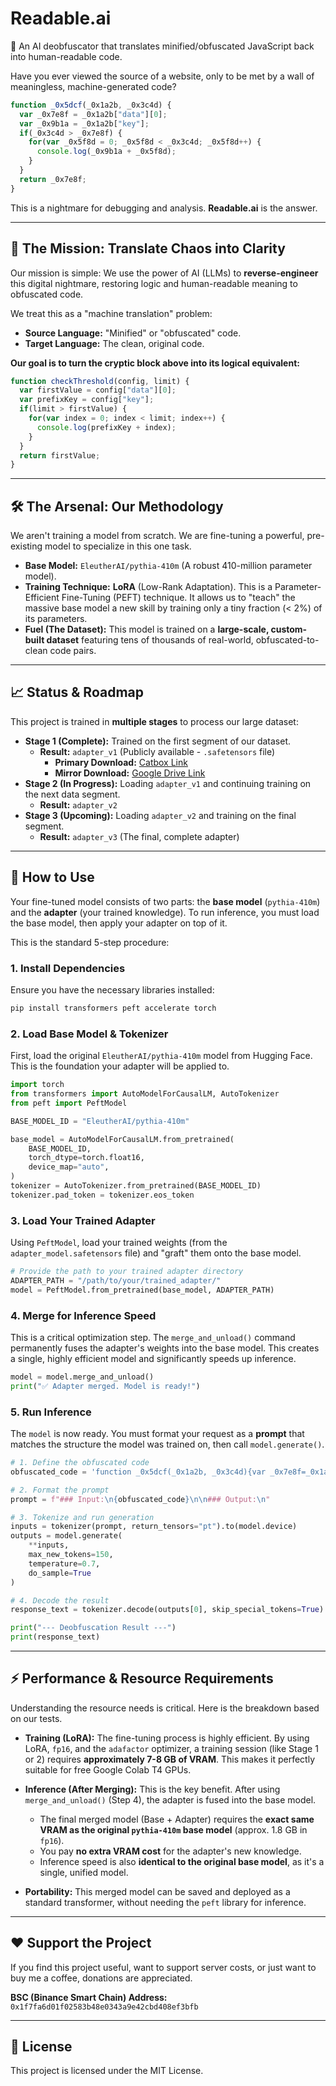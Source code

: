 # Readable.ai
🤖 An AI deobfuscator that translates minified/obfuscated JavaScript back into human-readable code.

Have you ever viewed the source of a website, only to be met by a wall of meaningless, machine-generated code?

```javascript
function _0x5dcf(_0x1a2b, _0x3c4d) {
  var _0x7e8f = _0x1a2b["data"][0];
  var _0x9b1a = _0x1a2b["key"];
  if(_0x3c4d > _0x7e8f) {
    for(var _0x5f8d = 0; _0x5f8d < _0x3c4d; _0x5f8d++) {
      console.log(_0x9b1a + _0x5f8d);
    }
  }
  return _0x7e8f;
}
```

This is a nightmare for debugging and analysis. **Readable.ai** is the answer.

-----

## 🔮 The Mission: Translate Chaos into Clarity

Our mission is simple: We use the power of AI (LLMs) to **reverse-engineer** this digital nightmare, restoring logic and human-readable meaning to obfuscated code.

We treat this as a "machine translation" problem:

  * **Source Language:** "Minified" or "obfuscated" code.
  * **Target Language:** The clean, original code.

**Our goal is to turn the cryptic block above into its logical equivalent:**

```javascript
function checkThreshold(config, limit) {
  var firstValue = config["data"][0];
  var prefixKey = config["key"];
  if(limit > firstValue) {
    for(var index = 0; index < limit; index++) {
      console.log(prefixKey + index);
    }
  }
  return firstValue;
}
```

-----

## 🛠️ The Arsenal: Our Methodology

We aren't training a model from scratch. We are fine-tuning a powerful, pre-existing model to specialize in this one task.

  * **Base Model:** `EleutherAI/pythia-410m` (A robust 410-million parameter model).
  * **Training Technique:** **LoRA** (Low-Rank Adaptation). This is a Parameter-Efficient Fine-Tuning (PEFT) technique. It allows us to "teach" the massive base model a new skill by training only a tiny fraction (\< 2%) of its parameters.
  * **Fuel (The Dataset):** This model is trained on a **large-scale, custom-built dataset** featuring tens of thousands of real-world, obfuscated-to-clean code pairs.

-----

## 📈 Status & Roadmap

This project is trained in **multiple stages** to process our large dataset:

* **Stage 1 (Complete):** Trained on the first segment of our dataset.
    * **Result:** `adapter_v1` (Publicly available - `.safetensors` file)
        * **Primary Download:** [Catbox Link](https://files.catbox.moe/j2rd4d.safetensors)
        * **Mirror Download:** [Google Drive Link](https://drive.google.com/drive/folders/1YYZYYOlHUs_YwzU3EbyGnSM15DUroXko)
* **Stage 2 (In Progress):** Loading `adapter_v1` and continuing training on the next data segment.
    * **Result:** `adapter_v2`
* **Stage 3 (Upcoming):** Loading `adapter_v2` and training on the final segment.
    * **Result:** `adapter_v3` (The final, complete adapter)

-----

## 🚀 How to Use

Your fine-tuned model consists of two parts: the **base model** (`pythia-410m`) and the **adapter** (your trained knowledge). To run inference, you must load the base model, then apply your adapter on top of it.

This is the standard 5-step procedure:

### 1\. Install Dependencies

Ensure you have the necessary libraries installed:

```bash
pip install transformers peft accelerate torch
```

### 2\. Load Base Model & Tokenizer

First, load the original `EleutherAI/pythia-410m` model from Hugging Face. This is the foundation your adapter will be applied to.

```python
import torch
from transformers import AutoModelForCausalLM, AutoTokenizer
from peft import PeftModel

BASE_MODEL_ID = "EleutherAI/pythia-410m"

base_model = AutoModelForCausalLM.from_pretrained(
    BASE_MODEL_ID,
    torch_dtype=torch.float16,
    device_map="auto",
)
tokenizer = AutoTokenizer.from_pretrained(BASE_MODEL_ID)
tokenizer.pad_token = tokenizer.eos_token
```

### 3\. Load Your Trained Adapter

Using `PeftModel`, load your trained weights (from the `adapter_model.safetensors` file) and "graft" them onto the base model.

```python
# Provide the path to your trained adapter directory
ADAPTER_PATH = "/path/to/your/trained_adapter/"
model = PeftModel.from_pretrained(base_model, ADAPTER_PATH)
```

### 4\. Merge for Inference Speed

This is a critical optimization step. The `merge_and_unload()` command permanently fuses the adapter's weights into the base model. This creates a single, highly efficient model and significantly speeds up inference.

```python
model = model.merge_and_unload()
print("✅ Adapter merged. Model is ready!")
```

### 5\. Run Inference

The `model` is now ready. You must format your request as a **prompt** that matches the structure the model was trained on, then call `model.generate()`.

```python
# 1. Define the obfuscated code
obfuscated_code = 'function _0x5dcf(_0x1a2b, _0x3c4d){var _0x7e8f=_0x1a2b["data"][0];var _0x9b1a=_0x1a2b["key"];if(_0x3c4d>_0x7e8f){for(var _0x5f8d=0;_0x5f8d<_0x3c4d;_0x5f8d++){console.log(_0x9b1a+_0x5f8d);}}return _0x7e8f;}'

# 2. Format the prompt
prompt = f"### Input:\n{obfuscated_code}\n\n### Output:\n"

# 3. Tokenize and run generation
inputs = tokenizer(prompt, return_tensors="pt").to(model.device)
outputs = model.generate(
    **inputs,
    max_new_tokens=150,
    temperature=0.7,
    do_sample=True
)

# 4. Decode the result
response_text = tokenizer.decode(outputs[0], skip_special_tokens=True)

print("--- Deobfuscation Result ---")
print(response_text)
```

-----

## ⚡ Performance & Resource Requirements

Understanding the resource needs is critical. Here is the breakdown based on our tests.

  * **Training (LoRA):** The fine-tuning process is highly efficient. By using LoRA, `fp16`, and the `adafactor` optimizer, a training session (like Stage 1 or 2) requires **approximately 7-8 GB of VRAM**. This makes it perfectly suitable for free Google Colab T4 GPUs.

  * **Inference (After Merging):** This is the key benefit. After using `merge_and_unload()` (Step 4), the adapter is fused into the base model.

      * The final merged model (Base + Adapter) requires the **exact same VRAM as the original `pythia-410m` base model** (approx. 1.8 GB in `fp16`).
      * You pay **no extra VRAM cost** for the adapter's new knowledge.
      * Inference speed is also **identical to the original base model**, as it's a single, unified model.

  * **Portability:** This merged model can be saved and deployed as a standard transformer, without needing the `peft` library for inference.

-----

## ❤️ Support the Project

If you find this project useful, want to support server costs, or just want to buy me a coffee, donations are appreciated.

**BSC (Binance Smart Chain) Address:**
`0x1f7fa6d01f02583b48e0343a9e42cbd408ef3bfb`

-----

## 📄 License
This project is licensed under the MIT License.
